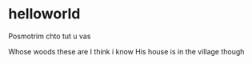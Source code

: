 # helloworld

Posmotrim chto tut u vas

Whose woods these are I think i know
His house is in the village though
